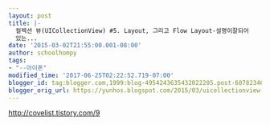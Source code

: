 ```yaml
---
layout: post
title: |-
  컬렉션 뷰(UICollectionView) #5. Layout, 그리고 Flow Layout-설명이잘되어
  있는...
date: '2015-03-02T21:55:00.001-08:00'
author: schoolhompy
tags:
- "--아이폰"
modified_time: '2017-06-25T02:22:52.719-07:00'
blogger_id: tag:blogger.com,1999:blog-4954243635432022205.post-6078234601448519559
blogger_orig_url: https://yunhos.blogspot.com/2015/03/uicollectionview-5-layout-flow-layout_2.html
---
```


http://covelist.tistory.com/9